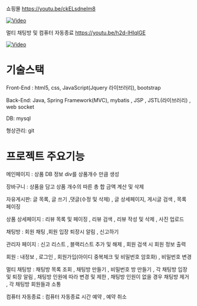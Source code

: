 쇼핑몰 
https://youtu.be/ckELsdneIm8

[![Video](http://img.youtube.com/vi/ckELsdneIm8/0.jpg)](https://youtu.be/ckELsdneIm8) 

멀티 채팅방 및 컴퓨터 자동종료
https://youtu.be/h2d-lHIqIGE

[![Video](http://img.youtube.com/vi/h2d-lHIqIGE/0.jpg)](https://youtu.be/h2d-lHIqIGE) 

# 기술스택

Front-End : html5, css, JavaScript(Jquery 라이브러리), bootstrap

Back-End: Java, Spring Framework(MVC), mybatis , JSP , JSTL(라이브러리) , web socket

DB: mysql

형상관리: git

# 프로젝트 주요기능

메인페이지 : 상품 DB 정보 div를 상품개수 만큼 생성

장바구니 : 상품을 담고 상품 개수의 따른 총 합 금액 계산 및 삭제

자유게시판: 글 목록, 글 쓰기 ,댓글(수정 및 삭제) , 글 상세페이지, 게시글 검색 , 목록 페이징

상품 상세페이지 : 리뷰 목록 및 페이징 , 리뷰 검색 , 리뷰 작성 및 삭제 , 사진 업로드

채팅방 : 회원 채팅 ,회원 입장 퇴장시 알림 , 신고하기

관리자 페이지 : 신고 리스트 , 블랙리스트 추가 및 해제 , 회원 검색 시 회원 정보 출력

회원 : 내정보 , 로그인 , 회원가입(아이디 중복체크 및 비밀번호 암호화) , 비밀번호 변경

멀티 채팅방 : 채팅방 목록 조회 , 채팅방 만들기 , 비밀번호 방 만들기 , 각 채팅방 입장 및 퇴장 알림 , 채팅방 인원에 따라 변경 및 제한 ,
채팅방 인원이 없을 경우 채팅방 제거 , 각 채팅방 회원들과 소통  

컴퓨터 자동종료 : 컴퓨터 자동종료 시간 예약 , 예약 취소 
